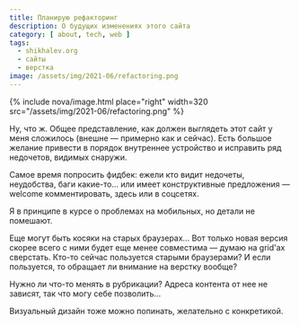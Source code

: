 ```yaml
---
title: Планирую рефакторинг
description: О будущих изменениях этого сайта
category: [ about, tech, web ]
tags:
  - shikhalev.org
  - сайты
  - верстка
image: /assets/img/2021-06/refactoring.png
---
```

{% include nova/image.html place="right" width=320 src="/assets/img/2021-06/refactoring.png" %}

Ну, что ж. Общее представление, как должен выглядеть этот сайт у меня сложилось (внешне — примерно как и сейчас).
Есть большое желание привести в порядок внутреннее устройство и исправить ряд недочетов, видимых снаружи.

Самое время попросить фидбек: ежели кто видит недочеты, неудобства, баги какие-то... или имеет конструктивные
предложения — welcome комментировать, здесь или в соцсетях.

Я в принципе в курсе о проблемах на мобильных, но детали не помешают.

Еще могут быть косяки на старых браузерах... Вот только новая версия скорее всего с ними будет еще менее совместима —
думаю на grid'ах сверстать. Кто-то сейчас пользуется старыми браузерами? И если пользуется, то обращает ли внимание
на верстку вообще?

Нужно ли что-то менять в рубрикации? Адреса контента от нее не зависят, так что могу себе позволить...

Визуальный дизайн тоже можно попинать, желательно с конкретикой.
